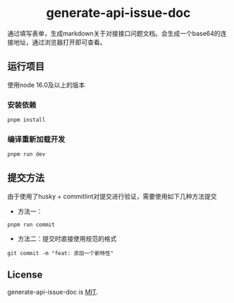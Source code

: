 <h1 align="center">generate-api-issue-doc</h1>

通过填写表单，生成markdown关于对接接口问题文档。会生成一个base64的连接地址，通过浏览器打开即可查看。

## 运行项目

使用node 16.0及以上的版本

### 安装依赖

```sh
pnpm install
```

### 编译重新加载开发

```sh
pnpm run dev
```
## 提交方法
由于使用了husky + commitlint对提交进行验证，需要使用如下几种方法提交

* 方法一：
```shell
pnpm run commit
```

* 方法二：提交时直接使用规范的格式
```shell
git commit -m "feat: 添加一个新特性"
```

## License

generate-api-issue-doc is [MIT](./LICENSE).
